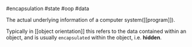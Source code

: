 #encapsulation
#state
#oop 
#data

The actual underlying information of a computer system([[program]]).

Typically in [[object orientation]] this refers to the data contained within an object, and is usually `encapsulated` within the object, i.e. **hidden**.
